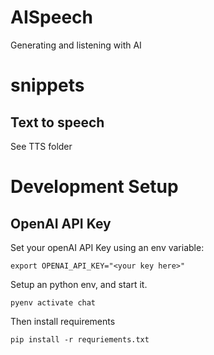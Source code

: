 # AISpeech
Generating and listening with AI

# snippets

## Text to speech

See TTS folder


# Development Setup

## OpenAI API Key

Set your openAI API Key using an env variable:

    export OPENAI_API_KEY="<your key here>"

Setup an python env, and start it. 

    pyenv activate chat

Then install requirements

    pip install -r requriements.txt
    